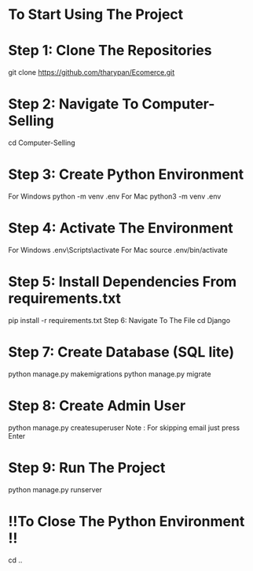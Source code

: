 
# To Start Using The Project
# Step 1: Clone The Repositories
git clone https://github.com/tharypan/Ecomerce.git
# Step 2: Navigate To Computer-Selling
cd Computer-Selling
# Step 3: Create Python Environment
For Windows
python -m venv .env
For Mac
python3 -m venv .env
# Step 4: Activate The Environment
For Windows
.env\Scripts\activate
For Mac
source .env/bin/activate
# Step 5: Install Dependencies From requirements.txt
pip install -r requirements.txt
Step 6: Navigate To The File
cd Django
# Step 7: Create Database (SQL lite)
python manage.py makemigrations 
python manage.py migrate
# Step 8: Create Admin User
python manage.py createsuperuser
Note : For skipping email just press Enter
# Step 9: Run The Project
python manage.py runserver
# ‼️To Close The Python Environment ‼️
cd ..

